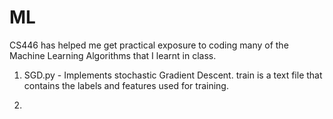 ML
==

CS446 has helped me get practical exposure to coding many of the Machine Learning Algorithms that I learnt in class.

1. SGD.py - Implements stochastic Gradient Descent. train is a text file that contains the labels and features used for training.

2. 
